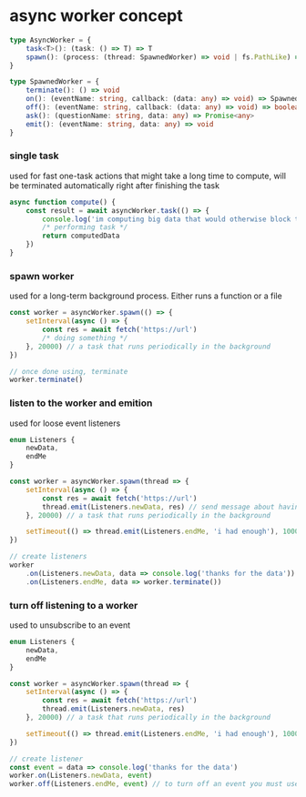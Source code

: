 # async worker concept

```ts
type AsyncWorker = {
	task<T>(): (task: () => T) => T
	spawn(): (process: (thread: SpawnedWorker) => void | fs.PathLike) => SpawnedWorker
}

type SpawnedWorker = {
	terminate(): () => void
	on(): (eventName: string, callback: (data: any) => void) => SpawnedWorker
	off(): (eventName: string, callback: (data: any) => void) => boolean
	ask(): (questionName: string, data: any) => Promise<any>
	emit(): (eventName: string, data: any) => void
}
```

### single task

used for fast one-task actions that might take a long time to compute, will be terminated automatically right after finishing the task

```ts
async function compute() {
	const result = await asyncWorker.task(() => {
		console.log('im computing big data that would otherwise block the main thread')
		/* performing task */
		return computedData
	})
}
```

### spawn worker

used for a long-term background process. Either runs a function or a file

```ts
const worker = asyncWorker.spawn(() => {
	setInterval(async () => {
		const res = await fetch('https://url')
		/* doing something */
	}, 20000) // a task that runs periodically in the background
})

// once done using, terminate
worker.terminate()
```

### listen to the worker and emition

used for loose event listeners

```ts
enum Listeners {
	newData,
	endMe
}

const worker = asyncWorker.spawn(thread => {
	setInterval(async () => {
		const res = await fetch('https://url')
		thread.emit(Listeners.newData, res) // send message about having some data ready
	}, 20000) // a task that runs periodically in the background

	setTimeout(() => thread.emit(Listeners.endMe, 'i had enough'), 100000) // sends a termination request in 100s
})

// create listeners
worker
	.on(Listeners.newData, data => console.log('thanks for the data'))
	.on(Listeners.endMe, data => worker.terminate())
```

### turn off listening to a worker

used to unsubscribe to an event

```ts
enum Listeners {
	newData,
	endMe
}

const worker = asyncWorker.spawn(thread => {
	setInterval(async () => {
		const res = await fetch('https://url')
		thread.emit(Listeners.newData, res)
	}, 20000) // a task that runs periodically in the background

	setTimeout(() => thread.emit(Listeners.endMe, 'i had enough'), 100000) // sends a termination request in 100s
})

// create listener
const event = data => console.log('thanks for the data')
worker.on(Listeners.newData, event)
worker.off(Listeners.endMe, event) // to turn off an event you must use the same event
```
